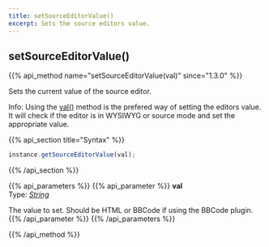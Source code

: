 ```yaml
---
title: setSourceEditorValue()
excerpt: Sets the source editors value.
---
```

## setSourceEditorValue()

{{% api_method name="setSourceEditorValue(val)" since="1.3.0" %}}

Sets the current value of the source editor.

<span class="Label Label--info">Info:</span> Using the [val()](/api/sceditor/val/) method is the prefered way of setting the editors value. It will check if the editor is in WYSIWYG or source mode and set the appropriate value.


{{% api_section title="Syntax" %}}
```js
instance.getSourceEditorValue(val);
```
{{% /api_section %}}


{{% api_parameters %}}
{{% api_parameter %}}
**val**  
Type: *[String](/api/types/#string)*

The value to set. Should be HTML or BBCode if using the BBCode plugin.
{{% /api_parameter %}}
{{% /api_parameters %}}

{{% /api_method %}}
